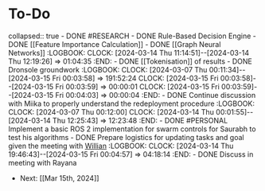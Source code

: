 # To-Do
collapsed:: true
	- DONE #RESEARCH
		- DONE Rule-Based Decision Engine
		- DONE [[Feature Importance Calculation]]
		- DONE [[Graph Neural Networks]]
		  :LOGBOOK:
		  CLOCK: [2024-03-14 Thu 11:14:51]--[2024-03-14 Thu 12:19:26] =>  01:04:35
		  :END:
		- DONE [[Tokenisation]] of results
	- DONE Dronsole groundwork
	  :LOGBOOK:
	  CLOCK: [2024-03-07 Thu 00:11:34]--[2024-03-15 Fri 00:03:58] =>  191:52:24
	  CLOCK: [2024-03-15 Fri 00:03:58]--[2024-03-15 Fri 00:03:59] =>  00:00:01
	  CLOCK: [2024-03-15 Fri 00:03:59]--[2024-03-15 Fri 00:04:03] =>  00:00:04
	  :END:
		- DONE Continue discussion with Miika to properly understand the redeployment procedure
		  :LOGBOOK:
		  CLOCK: [2024-03-07 Thu 00:12:00]
		  CLOCK: [2024-03-14 Thu 00:01:55]--[2024-03-14 Thu 12:25:43] =>  12:23:48
		  :END:
	- DONE #PERSONAL Implement a basic ROS 2 implementation for swarm controls for Saurabh to test his algorithms
	- DONE Prepare logistics for updating tasks and goal given the meeting with [Willian](((65e8cead-f672-4286-935c-aee764ec0dde)))
	  :LOGBOOK:
	  CLOCK: [2024-03-14 Thu 19:46:43]--[2024-03-15 Fri 00:04:57] =>  04:18:14
	  :END:
		- DONE Discuss in meeting with Rayana
- Next: [[Mar 15th, 2024]]